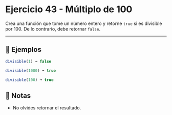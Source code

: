# Ejercicio 43 - Múltiplo de 100

Crea una función que tome un número entero y retorne `true` si es divisible por 100. De lo contrario, debe retornar `false`.

---

## 🧪 Ejemplos

```javascript
divisible(1) ➞ false

divisible(1000) ➞ true

divisible(100) ➞ true
```

## 📝 Notas

- No olvides retornar el resultado.
